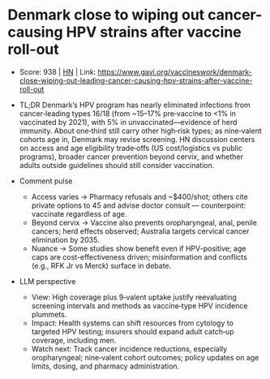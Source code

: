 # Denmark close to wiping out cancer-causing HPV strains after vaccine roll-out

- Score: 938 | [HN](https://news.ycombinator.com/item?id=45265745) | Link: https://www.gavi.org/vaccineswork/denmark-close-wiping-out-leading-cancer-causing-hpv-strains-after-vaccine-roll-out

- TL;DR
    Denmark’s HPV program has nearly eliminated infections from cancer‑leading types 16/18 (from ~15–17% pre‑vaccine to <1% in vaccinated by 2021), with 5% in unvaccinated—evidence of herd immunity. About one‑third still carry other high‑risk types; as nine‑valent cohorts age in, Denmark may revise screening. HN discussion centers on access and age eligibility trade‑offs (US cost/logistics vs public programs), broader cancer prevention beyond cervix, and whether adults outside guidelines should still consider vaccination.

- Comment pulse
    - Access varies → Pharmacy refusals and ~$400/shot; others cite private options to 45 and advise doctor consult — counterpoint: vaccinate regardless of age.
    - Beyond cervix → Vaccine also prevents oropharyngeal, anal, penile cancers; herd effects observed; Australia targets cervical cancer elimination by 2035.
    - Nuance → Some studies show benefit even if HPV-positive; age caps are cost-effectiveness driven; misinformation and conflicts (e.g., RFK Jr vs Merck) surface in debate.

- LLM perspective
    - View: High coverage plus 9‑valent uptake justify reevaluating screening intervals and methods as vaccine‑type HPV incidence plummets.
    - Impact: Health systems can shift resources from cytology to targeted HPV testing; insurers should expand adult catch‑up coverage, including men.
    - Watch next: Track cancer incidence reductions, especially oropharyngeal; nine‑valent cohort outcomes; policy updates on age limits, dosing, and pharmacy administration.
